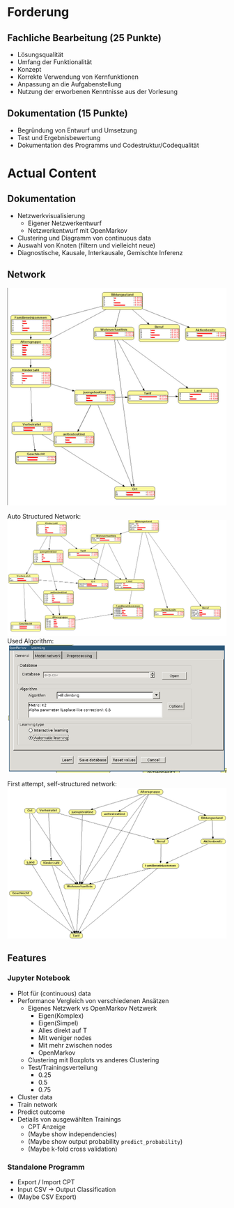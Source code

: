# Forderung
## Fachliche Bearbeitung (25 Punkte)
- Lösungsqualität
- Umfang der Funktionalität
- Konzept
- Korrekte Verwendung von Kernfunktionen
- Anpassung an die Aufgabenstellung
- Nutzung der erworbenen Kenntnisse aus der Vorlesung

## Dokumentation (15 Punkte)
- Begründung von Entwurf und Umsetzung
- Test und Ergebnisbewertung
- Dokumentation des Programms und Codestruktur/Codequalität

# Actual Content
## Dokumentation
- Netzwerkvisualisierung
  - Eigener Netzwerkentwurf
  - Netzwerkentwurf mit OpenMarkov
- Clustering und Diagramm von continuous data
- Auswahl von Knoten (filtern und vielleicht neue)
- Diagnostische, Kausale, Interkausale, Gemischte Inferenz

## Network
![](content/generated_network.jpeg)

Auto Structured Network:
![](content/omrkv_auto_real_values.png)
Used Algorithm:
![](content/omrkv_interface_auto_settings.png)


First attempt, self-structured network:
![](content/omrkv_first_attempt_overview.png)




## Features

### Jupyter Notebook
- Plot für (continuous) data
- Performance Vergleich von verschiedenen Ansätzen
  - Eigenes Netzwerk vs OpenMarkov Netzwerk
    - Eigen(Komplex)
    - Eigen(Simpel)
    - Alles direkt auf T
    - Mit weniger nodes
    - Mit mehr zwischen nodes
    - OpenMarkov
  - Clustering mit Boxplots vs anderes Clustering
  - Test/Trainingsverteilung
    - 0.25
    - 0.5
    - 0.75
- Cluster data
- Train network
- Predict outcome
- Detiails von ausgewählten Trainings
  - CPT Anzeige
  - (Maybe show independencies)
  - (Maybe show output probability `predict_probability`)
  - (Maybe k-fold cross validation)

### Standalone Programm
- Export / Import CPT
- Input CSV -> Output Classification
- (Maybe CSV Export)
